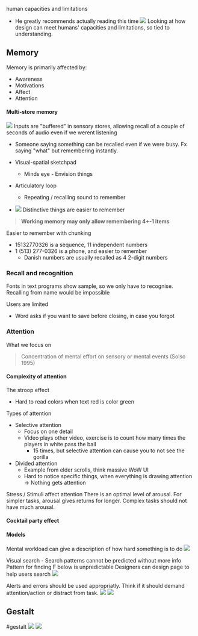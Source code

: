human capacities and limitations 
- He greatly recommends actually reading this time
![](Pasted%20image%2020230917155936.png)
Looking at how design can meet humans' capacities and limitations, so tied to understanding.

## Memory
Memory is primarily affected by:
- Awareness
- Motivations
- Affect
- Attention

#### Multi-store memory
![](Pasted%20image%2020230917160335.png)
Inputs are "buffered" in sensory stores, allowing recall of a couple of seconds of audio even if we werent listening
- Someone saying something can be recalled even if we were busy. Fx saying "what" but remembering instantly.

- Visual-spatial sketchpad
	- Minds eye - Envision things
- Articulatory loop
	- Repeating / recalling sound to remember
- ![](Pasted%20image%2020230920202916.png)
Distinctive things are easier to remember

> **Working memory may only allow remembering 4+-1 items**

Easier to remember with chunking
- 15132770326 is a sequence, 11 independent numbers
- 1 (513) 277-0326 is a phone, and easier to remember
	- Danish numbers are usually recalled as 4 2-digit numbers

### Recall and recognition
Fonts in text programs show sample, so we only have to recognise. Recalling from name would be impossible

Users are limited
- Word asks if you want to save before closing, in case you forgot

### Attention
What we focus on
> Concentration of mental effort on sensory or mental events (Solso 1995)

#### Complexity of attention
The stroop effect
- Hard to read colors when text red is color green

Types of attention
- Selective attention
	- Focus on one detail
	- Video plays other video, exercise is to count how many times the players in white pass the ball
		- 15 times, but selective attention can cause you to not see the gorilla
- Divided attention
	- Example from elder scrolls, think massive WoW UI
	- Hard to notice specific things, when everything is drawing attention -> Nothing gets attention

Stress / Stimuli affect attention
There is an optimal level of arousal. For simpler tasks, arousal gives returns for longer. Complex tasks should not have much arousal.

#### Cocktail party effect


#### Models
Mental workload can give a description of how hard something is to do
![](Pasted%20image%2020230920204934.png)

Visual search - Search patterns cannot be predicted without more info
Pattern for finding F below is unpredictable
Designers can design page to help users search
![](Pasted%20image%2020230920205206.png)

Alerts and errors should be used appropriatly. Think if it should demand attention/action or distract from task.
![](Pasted%20image%2020230920205355.png)
![](Pasted%20image%2020230920205627.png)
## Gestalt
#gestalt
![](Pasted%20image%2020230921135452.png)
![](Pasted%20image%2020230921135504.png)
